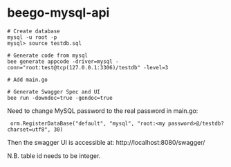 # beego-mysql-api
```
# Create database
mysql -u root -p
mysql> source testdb.sql

# Generate code from mysql
bee generate appcode -driver=mysql -conn="root:test@tcp(127.0.0.1:3306)/testdb" -level=3

# Add main.go

# Generate Swagger Spec and UI
bee run -downdoc=true -gendoc=true

```
Need to change MySQL password to the real password in main.go:
```
 orm.RegisterDataBase("default", "mysql", "root:<my password>@/testdb?charset=utf8", 30)
``` 

Then the swagger UI is accessible at: http://localhost:8080/swagger/

N.B. table id needs to be integer.
